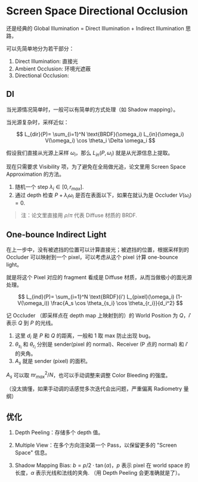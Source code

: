 # Screen Space Directional Occlusion

还是经典的 Global Illumination = Direct Illumination + Indirect Illumination 思路，

可以先简单地分为若干部分：

1. Direct Illumination: 直接光
2. Ambient Occlusion: 环境光遮蔽
3. Directional Occlusion: 

## DI

当光源情况简单时，一般可以有简单的方式处理（如 Shadow mapping）。

当光源复杂时，采样近似：

$$
L_{dir}(P)= \sum_{i=1}^N \text{BRDF}(\omega_i) L_{in}(\omega_i) V(\omega_i) \cos \theta_i \Delta \omega_i
$$

假设我们直接从光源上采样 $\omega_i$，那么 $L_{in}(P,\omega_i)$ 就是从光源信息上提取。

现在只需要求 Visibility 项，为了避免在全局做光追，论文里用 Screen Space Approximation 的方法。

1. 随机一个 step $\lambda_i \in [0,r_{max}]$.
2. 通过 depth 检查 $P+\lambda_i \omega_i$ 是否在表面以下，如果在就认为是 Occluder $V(\omega_i)=0$.

> 注：论文里直接用 $\rho/\pi$ 代表 Diffuse 材质的 BRDF.

## One-bounce Indirect Light

在上一步中，没有被遮挡的位置可以计算直接光；被遮挡的位置，根据采样到的 Occluder 可以映射到一个 pixel，可以考虑从这个 pixel 计算 one-bounce light。

就是将这个 Pixel 对应的 fragment 看成是 Diffuse 材质，从而当做极小的面光源处理。

$$
L_{ind}(P)= \sum_{i=1}^N \text{BRDF}(i') L_{pixel}(\omega_i) (1-V(\omega_i)) \frac{A_s \cos \theta_{s_i} \cos \theta_{r_i}}{d_i^2}
$$

记 Occluder （即采样点在 depth map 上映射到的）的 World Position 为 $Q$，$i'$ 表示 $Q$ 到 $P$ 的光线。

1. 这里 $d_i$ 是 $P$ 和 $Q$ 的距离，一般和 $1$ 取 max 防止出现 bug。
2. $\theta_{s_i}$ 和 $\theta_{r_i}$ 分别是 sender(pixel 的 normal)、Receiver (P 点的 normal) 和 $i'$ 的夹角。
3. $A_s$ 就是 sender (pixel) 的面积。

$A_s$ 可以取 $\pi r_{max}^2/N$，也可以手动调整来调整 Color Bleeding 的强度。

（没太搞懂，如果手动调的话感觉多次迭代会出问题，严重偏离 Radiometry 量纲）

## 优化

1. Depth Peeling：存储多个 depth 值。

2. Multiple View：在多个方向渲染第一个 Pass，以保留更多的 "Screen Space" 信息。

3. Shadow Mapping Bias: $b=p/2 \cdot \tan(\alpha)$，$p$ 表示 pixel 在 world space 的长度，$\alpha$ 表示光线和法线的夹角. （用 Depth Peeling 会更准确就是了）。





